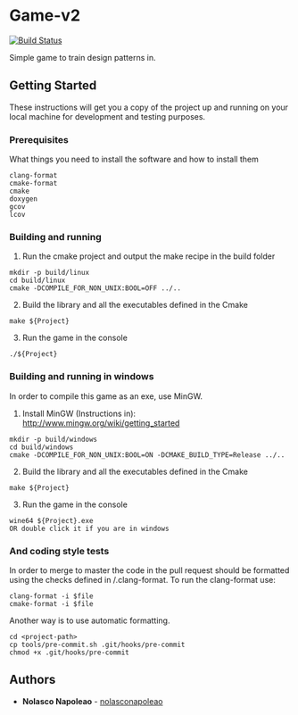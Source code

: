 # Game-v2
[![Build Status](https://travis-ci.org/nolasconapoleao/game-lab.svg?branch=develop)](https://travis-ci.org/nolasconapoleao/game-lab)

Simple game to train design patterns in.

## Getting Started

These instructions will get you a copy of the project up and running on your local machine for development and testing purposes.

### Prerequisites

What things you need to install the software and how to install them

```
clang-format
cmake-format
cmake
doxygen
gcov
lcov
```

### Building and running

1. Run the cmake project and output the make recipe in the build folder
```
mkdir -p build/linux
cd build/linux
cmake -DCOMPILE_FOR_NON_UNIX:BOOL=OFF ../..
```

2. Build the library and all the executables defined in the Cmake 
```
make ${Project}
```

3. Run the game in the console
```
./${Project}
```

### Building and running in windows
In order to compile this game as an exe, use MinGW.

1. Install MinGW (Instructions in): 
http://www.mingw.org/wiki/getting_started

```
mkdir -p build/windows
cd build/windows
cmake -DCOMPILE_FOR_NON_UNIX:BOOL=ON -DCMAKE_BUILD_TYPE=Release ../..
```

2. Build the library and all the executables defined in the Cmake
```
make ${Project}
```

3. Run the game in the console
```
wine64 ${Project}.exe
OR double click it if you are in windows
```

### And coding style tests

In order to merge to master the code in the pull request should be formatted using the checks defined in <project>/.clang-format. To run the clang-format use:
```
clang-format -i $file
cmake-format -i $file
```

Another way is to use automatic formatting.
```
cd <project-path>
cp tools/pre-commit.sh .git/hooks/pre-commit
chmod +x .git/hooks/pre-commit
```

## Authors
* **Nolasco Napoleao** - [nolasconapoleao](https://github.com/nolasconapoleao)
